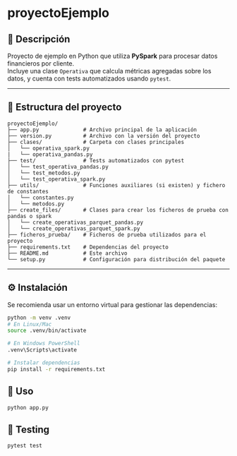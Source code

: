 # proyectoEjemplo

## 📌 Descripción

Proyecto de ejemplo en Python que utiliza **PySpark** para procesar datos financieros por cliente.  
Incluye una clase `Operativa` que calcula métricas agregadas sobre los datos, y cuenta con tests automatizados usando `pytest`.

---

## 📁 Estructura del proyecto

```text
proyectoEjemplo/
├── app.py              # Archivo principal de la aplicación
├── version.py          # Archivo con la versión del proyecto
├── clases/             # Carpeta con clases principales
│   └── operativa_spark.py
|   └── operativa_pandas.py
├── test/               # Tests automatizados con pytest
│   └── test_operativa_pandas.py
│   └── test_metodos.py
│   └── test_operativa_spark.py
├── utils/              # Funciones auxiliares (si existen) y fichero de constantes
│   └── constantes.py
│   └── metodos.py
├── create_files/       # Clases para crear los ficheros de prueba con pandas o spark
│   └── create_operativas_parquet_pandas.py
│   └── create_operativas_parquet_spark.py
├── ficheros_prueba/    # Ficheros de prueba utilizados para el proyecto
├── requirements.txt    # Dependencias del proyecto
├── README.md           # Este archivo
└── setup.py            # Configuración para distribución del paquete
```

---

## ⚙️ Instalación

Se recomienda usar un entorno virtual para gestionar las dependencias:

```bash
python -m venv .venv
# En Linux/Mac
source .venv/bin/activate

# En Windows PowerShell
.venv\Scripts\activate

# Instalar dependencias
pip install -r requirements.txt
```

## 🧰 Uso

```bash
python app.py
```

## 🧪 Testing

```bash
pytest test
```
